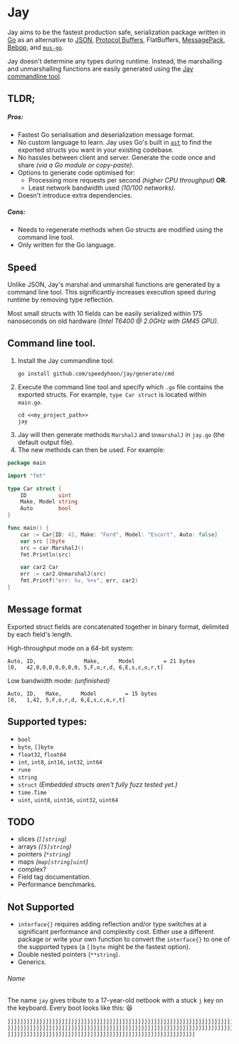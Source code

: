 # Jay

Jay aims to be the fastest production safe, serialization package written in [Go](https://go.dev) as
an alternative to
[JSON](https://pkg.go.dev/encoding/json),
[Protocol Buffers](https://pkg.go.dev/google.golang.org/protobuf), FlatBuffers,
[MessagePack](https://msgpack.org),
[Bebop](https://github.com/betwixt-labs/bebop),
and [`mus-go`](https://github.com/mus-format/mus-go).

Jay doesn't determine any types during runtime. Instead, the marshalling and unmarshalling functions are easily
generated using the [Jay commandline tool](https://github.com/speedyhoon/jay/tree/master/cmd).

## TLDR;

##### Pros:

* Fastest Go serialisation and deserialization message format.
* No custom language to learn. Jay uses Go's built in [`ast`](https://pkg.go.dev/go/ast) to find the exported structs
  you want in your existing codebase.
* No hassles between client and server. Generate the code once and share _(via a Go module or copy-paste)_.
* Options to generate code optimised for:
	* Processing more requests per second _(higher CPU throughput)_ **OR**.
	* Least network bandwidth used _(10/100 networks)_.
* Doesn't introduce extra dependencies.

##### Cons:

* Needs to regenerate methods when Go structs are modified using the command line tool.
* Only written for the Go language.

## Speed

Unlike JSON, Jay's marshal and unmarshal functions are generated by a command line tool.
This significantly increases execution speed during runtime by removing type reflection.

Most small structs with 10 fields can be easily serialized within 175 nanoseconds on old hardware _(Intel T6400 @ 2.0GHz
with GM45 GPU)_.

## Command line tool.

1. Install the Jay commandline tool.
	```shell
	go install github.com/speedyhoon/jay/generate/cmd
	```
2. Execute the command line tool and specify which `.go` file contains the exported structs.
	For example, `type Car struct` is located within `main.go`.
	```shell
	cd <<my_project_path>>
	jay
	```
3. Jay will then generate methods `MarshalJ` and `UnmarshalJ` in `jay.go` (the default output file).
4. The new methods can then be used. For example:

```go
package main

import "fmt"

type Car struct {
	ID          uint
	Make, Model string
	Auto        bool
}

func main() {
	car := Car{ID: 42, Make: "Ford", Model: "Escort", Auto: false}
	var src []byte
	src = car.MarshalJ()
	fmt.Println(src)

	var car2 Car
	err := car2.UnmarshalJ(src)
	fmt.Printf("err: %v, %+v", err, car2)
}
```

## Message format

Exported struct fields are concatenated together in binary format, delimited by each field's length.

High-throughput mode on a 64-bit system:

```
Auto, ID,               Make,      Model         = 21 bytes
[0,   42,0,0,0,0,0,0,0, 5,F,o,r,d, 6,E,s,c,o,r,t]
```

Low bandwidth mode: _(unfinished)_

```
Auto, ID,   Make,      Model         = 15 bytes
[0,   1,42, 5,F,o,r,d, 6,E,s,c,o,r,t]
```

## Supported types:

* `bool`
* `byte`, `[]byte`
* `float32`, `float64`
* `int`, `int8`, `int16`, `int32`, `int64`
* `rune`
* `string`
* `struct` _(Embedded structs aren't fully fuzz tested yet.)_
* `time.Time`
* `uint`, `uint8`, `uint16`, `uint32`, `uint64`

## TODO

* slices _(`[]string`)_
* arrays _(`[5]string`)_
* pointers _(`*string`)_
* maps _(`map[string]uint`)_
* complex?
* Field tag documentation.
* Performance benchmarks.

## Not Supported

* `interface{}` requires adding reflection and/or type switches at a significant performance and complexity cost. Either
  use a different package or write your own function to convert the `interface{}` to one of the supported types
  (a `[]byte` might be the fastest option).
* Double nested pointers (`**string`).
* Generics.

[//]: # (Go files are scanned using the command line tool to generate functions for exported structs.)


[//]: # (A fast serialization package alternative to JSON, MessagePack and Bebop. It outputs non-readable `[]byte` ideal for high throughput, using much less bandwidth than other options. )

[//]: # (Jay is similar to [Bebop]&#40;&#41; where the serialization functions are generated before compiling. This makes serialising and deserialising much faster than other options that use reflection during runtime like JSON.)


[//]: # (## Origins)

[//]: # (Credit to the creators of [Bebop]&#40;&#41; for creating an extremely fast serialization format.)

[//]: # (However, instead of using `.bop` schema files, `Jay` uses Go tags ``` `j:""` ``` to generate `Marshal` and `Unmarshal` functions for exported struct fields.)

[//]: # (`Jay` differs from Bebop to do away with the)
[//]: # (Using the command line tool,)
[//]: # (to and any struct that has exported fields with a tag containing `j:""` have a `Marshal` and `Unmarshal` function generated.)
[//]: # (without the `.bop` files.)

###### Name

The name `jay` gives tribute to a 17-year-old netbook with a stuck `j` key on the keyboard. Every boot looks like this:
😆

```
jjjjjjjjjjjjjjjjjjjjjjjjjjjjjjjjjjjjjjjjjjjjjjjjjjjjjjjjjjjjjjjjjjjjjjjjjjjjjjjjjjjjjjjjjjjjjjjjjjjjjjjjjjjjjjjjjjjjjjjj
jjjjjjjjjjjjjjjjjjjjjjjjjjjjjjjjjjjjjjjjjjjjjjjjjjjjjjjjjjjjjjjjjjjjjjjjjjjjjjjjjjjjjjjjjjjjjjjjjjjjjjjjjjjjjjjjjjjjjjjj
jjjjjjjjjjjjjjjjjjjjjjjjjjjjjjjjjjjjjjjjjjjjjjjjjjjjjjjjjjj
```
